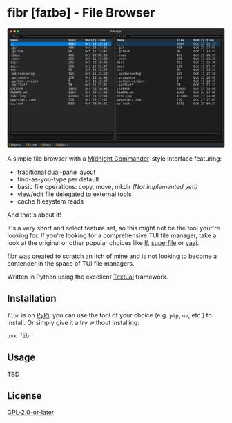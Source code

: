 # fibr [faɪbə] - File Browser

![main screen](docs/screenshot.svg)

A simple file browser with a [Midnight Commander](https://midnight-commander.org)-style interface featuring:

- traditional dual-pane layout
- find-as-you-type per default
- basic file operations: copy, move, mkdir _(Not implemented yet!)_
- view/edit file delegated to external tools
- cache filesystem reads

And that's about it!

It's a very short and select feature set, so this might not be the tool your're looking for. If you're looking for a comprehensive TUI file manager, take a look at the original or other popular choices like [lf](https://github.com/gokcehan/lf), [superfile](https://github.com/yorukot/superfile) or [yazi](https://github.com/sxyazi/yazi).

fibr was created to scratch an itch of mine and is not looking to become a contender in the space of TUI file managers.

Written in Python using the excellent [Textual](https://textual.textualize.io) framework.

## Installation

`fibr` is on [PyPi](https://pypi.org/project/fibr/), you can use the tool of your choice (e.g. `pip`, `uv`, etc.) to install. Or simply give it a try without installing:

```bash
uvx fibr
```

## Usage

TBD

## License

[GPL-2.0-or-later](LICENSE)
